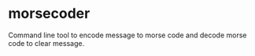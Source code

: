 # morsecoder
Command line tool to encode message to morse code and decode morse code to clear message.
